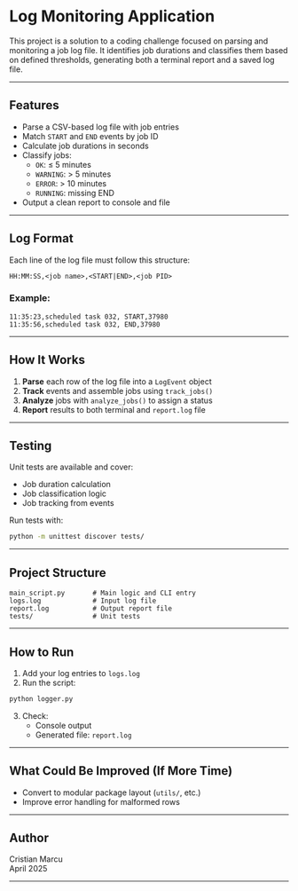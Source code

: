 
#  Log Monitoring Application

This project is a solution to a coding challenge focused on parsing and monitoring a job log file. It identifies job durations and classifies them based on defined thresholds, generating both a terminal report and a saved log file.

---

##  Features

- Parse a CSV-based log file with job entries
- Match `START` and `END` events by job ID
- Calculate job durations in seconds
- Classify jobs:
  - `OK`: ≤ 5 minutes
  - `WARNING`: > 5 minutes
  - `ERROR`: > 10 minutes
  - `RUNNING`: missing END
- Output a clean report to console and file

---

##  Log Format

Each line of the log file must follow this structure:

```
HH:MM:SS,<job name>,<START|END>,<job PID>
```

### Example:
```
11:35:23,scheduled task 032, START,37980
11:35:56,scheduled task 032, END,37980
```

---

##  How It Works

1. **Parse** each row of the log file into a `LogEvent` object
2. **Track** events and assemble jobs using `track_jobs()`
3. **Analyze** jobs with `analyze_jobs()` to assign a status
4. **Report** results to both terminal and `report.log` file

---

##  Testing

Unit tests are available and cover:
- Job duration calculation
- Job classification logic
- Job tracking from events

Run tests with:

```bash
python -m unittest discover tests/
```

---

##  Project Structure

```
main_script.py       # Main logic and CLI entry
logs.log             # Input log file
report.log           # Output report file
tests/               # Unit tests
```

---

##  How to Run

1. Add your log entries to `logs.log`
2. Run the script:

```bash
python logger.py
```

3. Check:
   - Console output
   - Generated file: `report.log`

---

##  What Could Be Improved (If More Time)

- Convert to modular package layout (`utils/`, etc.)
- Improve error handling for malformed rows

---

##  Author

Cristian Marcu  
April 2025

---
